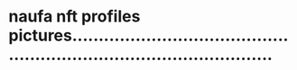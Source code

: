 # naufa nft profiles pictures...........................................................................................
